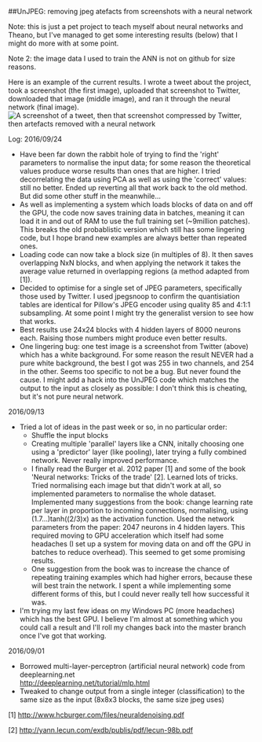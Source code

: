 ##UnJPEG: removing jpeg atefacts from screenshots with a neural network

Note: this is just a pet project to teach myself about neural networks and Theano, but I've managed to get some interesting results (below) that I might do more with at some point.

Note 2: the image data I used to train the ANN is not on github for size reasons.

Here is an example of the current results. I wrote a tweet about the project, took a screenshot (the first image), uploaded that screenshot to Twitter, downloaded that image (middle image), and ran it through the neural network (final image).
![A screenshot of a tweet, then that screenshot compressed by Twitter, then artefacts removed with a neural network](results.png)

Log:
2016/09/24
* Have been far down the rabbit hole of trying to find the 'right' parameters to normalise the input data; for some reason the theoretical values produce worse results than ones that are higher. I tried decorrelating the data using PCA as well as using the 'correct' values: still no better. Ended up reverting all that work back to the old method. But did some other stuff in the meanwhile...
* As well as implementing a system which loads blocks of data on and off the GPU, the code now saves training data in batches, meaning it can load it in and out of RAM to use the full training set (~9million patches). This breaks the old probablistic version which still has some lingering code, but I hope brand new examples are always better than repeated ones.
* Loading code can now take a block size (in multiples of 8). It then saves overlapping NxN blocks, and when applying the network it takes the average value returned in overlapping regions (a method adapted from [1]).
* Decided to optimise for a single set of JPEG parameters, specifically those used by Twitter. I used jpegsnoop to confirm the quantisiation tables are identical for Pillow's JPEG encoder using quality 85 and 4:1:1 subsampling. At some point I might try the generalist version to see how that works.
* Best results use 24x24 blocks with 4 hidden layers of 8000 neurons each. Raising those numbers might produce even better results.
* One lingering bug: one test image is a screenshot from Twitter (above) which has a white background. For some reason the result NEVER had a pure white background, the best I got was 255 in two channels, and 254 in the other. Seems too specific to not be a bug. But never found the cause. I might add a hack into the UnJPEG code which matches the output to the input as closely as possible: I don't think this is cheating, but it's not pure neural network.


2016/09/13
* Tried a lot of ideas in the past week or so, in no particular order:
    * Shuffle the input blocks
    * Creating multiple 'parallel' layers like a CNN, initally choosing one using a 'predictor' layer (like pooling), later trying a fully combined network. Never really improved performance.
    * I finally read the Burger et al. 2012 paper [1] and some of the book 'Neural networks: Tricks of the trade' [2]. Learned lots of tricks. Tried normalising each image but that didn't work at all, so implemented parameters to normalise the whole dataset. Implemented many suggestions from the book: change learning rate per layer in proportion to incoming connections, normalising, using (1.7...)tanh((2/3)x) as the activation function. Used the network parameters from the paper: 2047 neurons in 4 hidden layers. This required moving to GPU acceleration which itself had some headaches (I set up a system for moving data on and off the GPU in batches to reduce overhead). This seemed to get some promising results.
    * One suggestion from the book was to increase the chance of repeating training examples which had higher errors, because these will best train the network. I spent a while implementing some different forms of this, but I could never really tell how successful it was.
* I'm trying my last few ideas on my Windows PC (more headaches) which has the best GPU. I believe I'm almost at something which you could call a result and I'll roll my changes back into the master branch once I've got that working.

2016/09/01	
* Borrowed multi-layer-perceptron (artificial neural network) code from deeplearning.net  
http://deeplearning.net/tutorial/mlp.html  
* Tweaked to change output from a single integer (classification) to the same size as the input (8x8x3 blocks, the same size jpeg uses)

[1] http://www.hcburger.com/files/neuraldenoising.pdf

[2] http://yann.lecun.com/exdb/publis/pdf/lecun-98b.pdf
